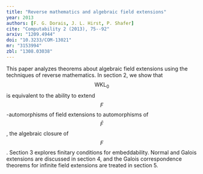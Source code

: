 ```yaml
---
title: "Reverse mathematics and algebraic field extensions"
year: 2013
authors: [F. G. Dorais, J. L. Hirst, P. Shafer]
cite: "Computability 2 (2013), 75--92"
arxiv: "1209.4944"
doi: "10.3233/COM-13021"
mr: "3153994"
zbl: "1308.03038"
---
```

This paper analyzes theorems about algebraic field extensions using the techniques of reverse mathematics. In section 2, we show that $$\mathsf{WKL}_0$$ is equivalent to the ability to extend $$F$$-automorphisms of field extensions to automorphisms of $$\bar{F}$$, the algebraic closure of $$F$$. Section 3 explores finitary conditions for embeddability. Normal and Galois extensions are discussed in section 4, and the Galois correspondence theorems for infinite field extensions are treated in section 5.

